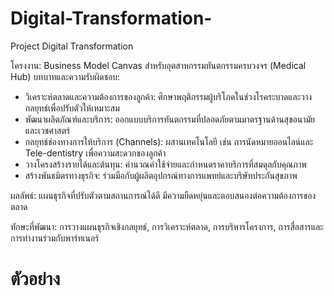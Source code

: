 # Digital-Transformation-
Project Digital Transformation

โครงงาน: Business Model Canvas สำหรับอุตสาหกรรมทันตกรรมครบวงจร (Medical Hub)
บทบาทและความรับผิดชอบ:
- วิเคราะห์ตลาดและความต้องการของลูกค้า: ศึกษาพฤติกรรมผู้บริโภคในช่วงโรคระบาดและวางกลยุทธ์เพื่อปรับตัวให้เหมาะสม
- พัฒนาผลิตภัณฑ์และบริการ: ออกแบบบริการทันตกรรมที่ปลอดภัยตามมาตรฐานด้านสุขอนามัยและเวชศาสตร์
- กลยุทธ์ช่องทางการให้บริการ (Channels): ผสานเทคโนโลยี เช่น การนัดหมายออนไลน์และ Tele-dentistry เพื่อความสะดวกของลูกค้า
- วางโครงสร้างรายได้และต้นทุน: คำนวณค่าใช้จ่ายและกำหนดราคาบริการที่สมดุลกับคุณภาพ
- สร้างพันธมิตรทางธุรกิจ: ร่วมมือกับผู้ผลิตอุปกรณ์ทางการแพทย์และบริษัทประกันสุขภาพ

ผลลัพธ์: แผนธุรกิจที่ปรับตัวตามสถานการณ์ได้ดี มีความยืดหยุ่นและตอบสนองต่อความต้องการของตลาด

ทักษะที่พัฒนา: การวางแผนธุรกิจเชิงกลยุทธ์, การวิเคราะห์ตลาด, การบริหารโครงการ, การสื่อสารและการทำงานร่วมกับพาร์ทเนอร์

# ตัวอย่าง
